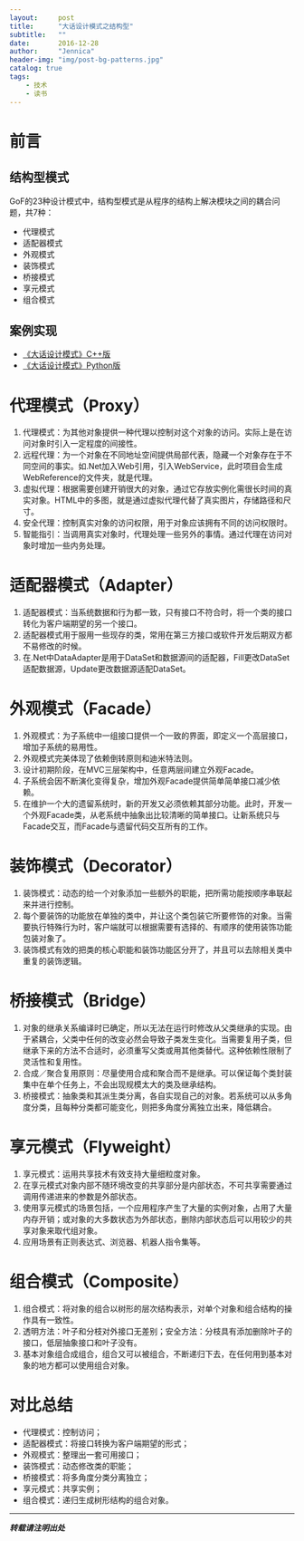 ```yaml
---
layout:     post
title:      "大话设计模式之结构型"
subtitle:   ""
date:       2016-12-28
author:     "Jennica"
header-img: "img/post-bg-patterns.jpg"
catalog: true
tags:
    - 技术
    - 读书
---
```


# 前言

## 结构型模式
GoF的23种设计模式中，结构型模式是从程序的结构上解决模块之间的耦合问题，共7种：

- 代理模式
- 适配器模式
- 外观模式
- 装饰模式
- 桥接模式
- 享元模式
- 组合模式

## 案例实现

- [《大话设计模式》C++版](https://github.com/yogykwan/design-patterns-cpp)
- [《大话设计模式》Python版](https://github.com/yogykwan/design-patterns-py)

# 代理模式（Proxy）

1. 代理模式：为其他对象提供一种代理以控制对这个对象的访问。实际上是在访问对象时引入一定程度的间接性。
2. 远程代理：为一个对象在不同地址空间提供局部代表，隐藏一个对象存在于不同空间的事实。如.Net加入Web引用，引入WebService，此时项目会生成WebReference的文件夹，就是代理。
3. 虚拟代理：根据需要创建开销很大的对象，通过它存放实例化需很长时间的真实对象。HTML中的多图，就是通过虚拟代理代替了真实图片，存储路径和尺寸。
4. 安全代理：控制真实对象的访问权限，用于对象应该拥有不同的访问权限时。
5. 智能指引：当调用真实对象时，代理处理一些另外的事情。通过代理在访问对象时增加一些内务处理。

# 适配器模式（Adapter）

1. 适配器模式：当系统数据和行为都一致，只有接口不符合时，将一个类的接口转化为客户端期望的另一个接口。
2. 适配器模式用于服用一些现存的类，常用在第三方接口或软件开发后期双方都不易修改的时候。
3. 在.Net中DataAdapter是用于DataSet和数据源间的适配器，Fill更改DataSet适配数据源，Update更改数据源适配DataSet。

# 外观模式（Facade）

1. 外观模式：为子系统中一组接口提供一个一致的界面，即定义一个高层接口，增加子系统的易用性。
2. 外观模式完美体现了依赖倒转原则和迪米特法则。
3. 设计初期阶段，在MVC三层架构中，任意两层间建立外观Facade。
4. 子系统会因不断演化变得复杂，增加外观Facade提供简单简单接口减少依赖。
5. 在维护一个大的遗留系统时，新的开发又必须依赖其部分功能。此时，开发一个外观Facade类，从老系统中抽象出比较清晰的简单接口。让新系统只与Facade交互，而Facade与遗留代码交互所有的工作。

# 装饰模式（Decorator）

1. 装饰模式：动态的给一个对象添加一些额外的职能，把所需功能按顺序串联起来并进行控制。
2. 每个要装饰的功能放在单独的类中，并让这个类包装它所要修饰的对象。当需要执行特殊行为时，客户端就可以根据需要有选择的、有顺序的使用装饰功能包装对象了。
3. 装饰模式有效的把类的核心职能和装饰功能区分开了，并且可以去除相关类中重复的装饰逻辑。

# 桥接模式（Bridge）

1. 对象的继承关系编译时已确定，所以无法在运行时修改从父类继承的实现。由于紧耦合，父类中任何的改变必然会导致子类发生变化。当需要复用子类，但继承下来的方法不合适时，必须重写父类或用其他类替代。这种依赖性限制了灵活性和复用性。
2. 合成／聚合复用原则：尽量使用合成和聚合而不是继承。可以保证每个类封装集中在单个任务上，不会出现规模太大的类及继承结构。
3. 桥接模式：抽象类和其派生类分离，各自实现自己的对象。若系统可以从多角度分类，且每种分类都可能变化，则把多角度分离独立出来，降低耦合。

# 享元模式（Flyweight）

1. 享元模式：运用共享技术有效支持大量细粒度对象。
2. 在享元模式对象内部不随环境改变的共享部分是内部状态，不可共享需要通过调用传递进来的参数是外部状态。
3. 使用享元模式的场景包括，一个应用程序产生了大量的实例对象，占用了大量内存开销；或对象的大多数状态为外部状态，删除内部状态后可以用较少的共享对象来取代组对象。
4. 应用场景有正则表达式、浏览器、机器人指令集等。

# 组合模式（Composite）

1. 组合模式：将对象的组合以树形的层次结构表示，对单个对象和组合结构的操作具有一致性。
2. 透明方法：叶子和分枝对外接口无差别；安全方法：分枝具有添加删除叶子的接口，低层抽象接口和叶子没有。
3. 基本对象组合成组合，组合又可以被组合，不断递归下去，在任何用到基本对象的地方都可以使用组合对象。

# 对比总结

- 代理模式：控制访问；
- 适配器模式：将接口转换为客户端期望的形式；
- 外观模式：整理出一套可用接口；
- 装饰模式：动态修改类的职能；
- 桥接模式：将多角度分类分离独立；
- 享元模式：共享实例；
- 组合模式：递归生成树形结构的组合对象。


---


***转载请注明出处***